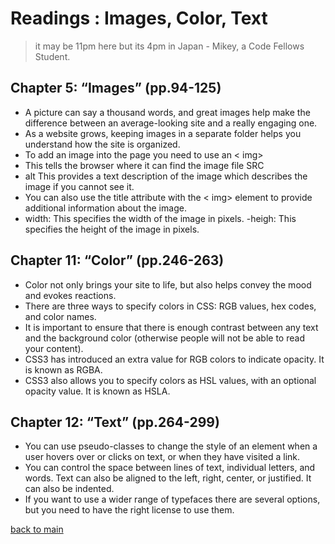 # Readings : Images, Color, Text
> it may be 11pm here but its 4pm in Japan - Mikey, a Code Fellows Student.

## Chapter 5: “Images” (pp.94-125)

- A picture can say a thousand words, and great images help make the difference between an average-looking site and a really engaging one.
- As a website grows, keeping images in a separate folder helps you understand how the site is organized. 
- To add an image into the page you need to use an < img>
- This tells the browser where it can find the image file SRC
- alt This provides a text description of the image which describes the image if you cannot see it.
- You can also use the title attribute with the < img> element to provide additional information about the image.
- width: This specifies the width of the image in pixels.
-heigh: This specifies the height of the image in pixels.

## Chapter 11: “Color” (pp.246-263)

- Color not only brings your site to life, but also helps convey the mood and evokes reactions.
- There are three ways to specify colors in CSS: RGB values, hex codes, and color names.
- It is important to ensure that there is enough contrast between any text and the background color (otherwise people will not be able to read your content).
- CSS3 has introduced an extra value for RGB colors to indicate opacity. It is known as RGBA.
- CSS3 also allows you to specify colors as HSL values, with an optional opacity value. It is known as HSLA.

## Chapter 12: “Text” (pp.264-299)

- You can use pseudo-classes to change the style of an element when a user hovers over or clicks on text, or when they have visited a link.
- You can control the space between lines of text, individual letters, and words. Text can also be aligned to the left, right, center, or justified. It can also be indented.
- If you want to use a wider range of typefaces there are several options, but you need to have the right license to use them.
  

[back to main](README.md)